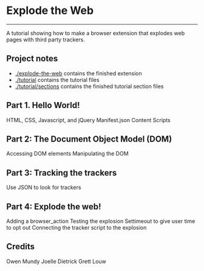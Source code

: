 # Explode the Web
------
A tutorial showing how to make a browser extension that explodes web pages with third party trackers.

## Project notes

* [./explode-the-web](./explode-the-web) contains the finished extension
* [./tutorial](./tutorial) contains the tutorial files
* [./tutorial/sections](./tutorial/sections) contains the finished tutorial section files


## Part 1. Hello World!

HTML, CSS, Javascript, and jQuery
Manifest.json
Content Scripts


## Part 2: The Document Object Model (DOM)

Accessing DOM elements
Manipulating the DOM


## Part 3: Tracking the trackers


Use JSON to look for trackers



## Part 4: Explode the web!

Adding a browser_action
Testing the explosion
Settimeout to give user time to opt out
Connecting the tracker script to the explosion





## Credits

Owen Mundy
Joelle Dietrick
Grett Louw
